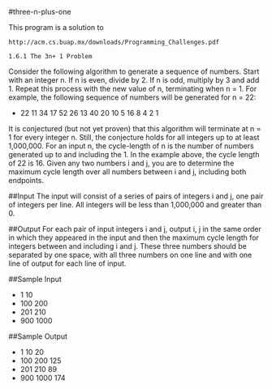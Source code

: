 #three-n-plus-one

This program is a solution to

    http://acm.cs.buap.mx/downloads/Programming_Challenges.pdf

    1.6.1 The 3n+ 1 Problem

Consider the following algorithm to generate a sequence of numbers. Start with an
integer n. If n is even, divide by 2. If n is odd, multiply by 3 and add 1. Repeat this
process with the new value of n, terminating when n = 1. For example, the following
sequence of numbers will be generated for n = 22:

  - 22 11 34 17 52 26 13 40 20 10 5 16 8 4 2 1

It is conjectured (but not yet proven) that this algorithm will terminate at n = 1 for
every integer n. Still, the conjecture holds for all integers up to at least 1,000,000.
For an input n, the cycle-length of n is the number of numbers generated up to and
including the 1. In the example above, the cycle length of 22 is 16. Given any two
numbers i and j, you are to determine the maximum cycle length over all numbers
between i and j, including both endpoints.

##Input
  The input will consist of a series of pairs of integers i and j, one pair of integers per
  line. All integers will be less than 1,000,000 and greater than 0.

##Output
  For each pair of input integers i and j, output i, j in the same order in which they
  appeared in the input and then the maximum cycle length for integers between and
  including i and j. These three numbers should be separated by one space, with all three
  numbers on one line and with one line of output for each line of input.

##Sample Input
  - 1 10
  - 100 200
  - 201 210
  - 900 1000

##Sample Output
  - 1 10 20
  - 100 200 125
  - 201 210 89
  - 900 1000 174
